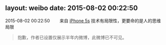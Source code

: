 layout: weibo
date: 2015-08-02 00:22:50
---
2015-08-02 00:22:50  &nbsp;&nbsp;&nbsp;&nbsp;&nbsp;&nbsp; 来自 <a href="sinaweibo://customweibosource" rel="nofollow">iPhone 5s</a>
技术有局限性，更要命的是人的思维局限
>  抱歉，作者已设置仅展示半年内微博，此微博已不可见。 ​​​
